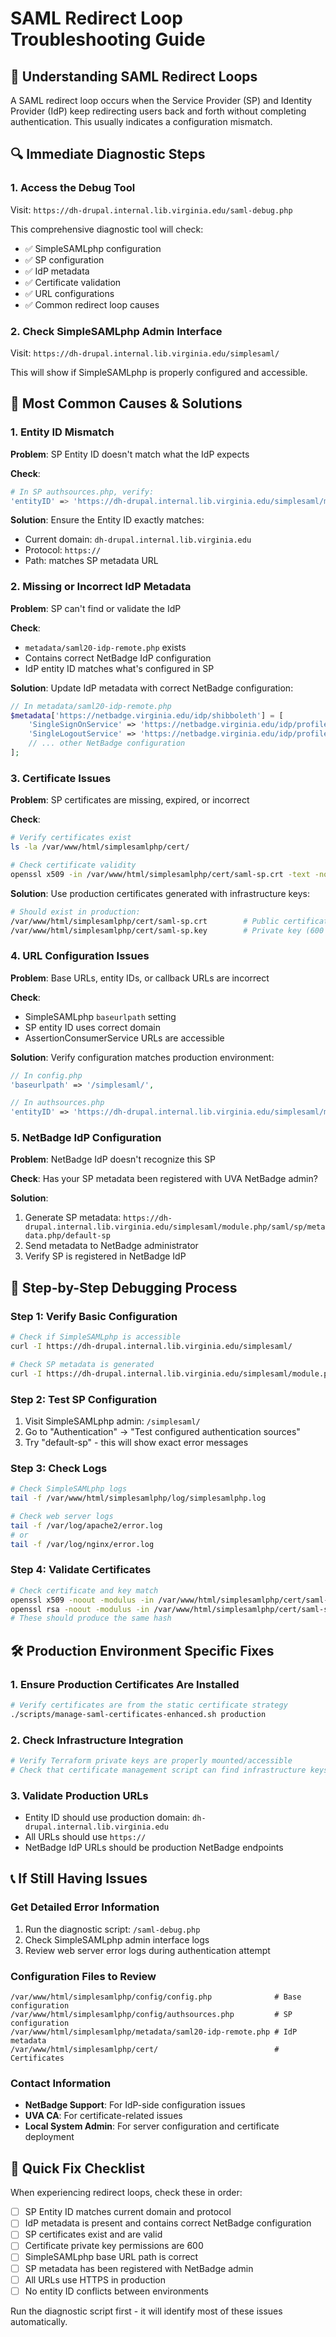 # SAML Redirect Loop Troubleshooting Guide

## 🔄 Understanding SAML Redirect Loops

A SAML redirect loop occurs when the Service Provider (SP) and Identity Provider (IdP) keep redirecting users back and forth without completing authentication. This usually indicates a configuration mismatch.

## 🔍 Immediate Diagnostic Steps

### 1. Access the Debug Tool
Visit: `https://dh-drupal.internal.lib.virginia.edu/saml-debug.php`

This comprehensive diagnostic tool will check:
- ✅ SimpleSAMLphp configuration
- ✅ SP configuration 
- ✅ IdP metadata
- ✅ Certificate validation
- ✅ URL configurations
- ✅ Common redirect loop causes

### 2. Check SimpleSAMLphp Admin Interface
Visit: `https://dh-drupal.internal.lib.virginia.edu/simplesaml/`

This will show if SimpleSAMLphp is properly configured and accessible.

## 🚨 Most Common Causes & Solutions

### 1. **Entity ID Mismatch**

**Problem**: SP Entity ID doesn't match what the IdP expects

**Check**: 
```bash
# In SP authsources.php, verify:
'entityID' => 'https://dh-drupal.internal.lib.virginia.edu/simplesaml/module.php/saml/sp/metadata.php/default-sp'
```

**Solution**: Ensure the Entity ID exactly matches:
- Current domain: `dh-drupal.internal.lib.virginia.edu`
- Protocol: `https://`
- Path: matches SP metadata URL

### 2. **Missing or Incorrect IdP Metadata**

**Problem**: SP can't find or validate the IdP

**Check**: 
- `metadata/saml20-idp-remote.php` exists
- Contains correct NetBadge IdP configuration
- IdP entity ID matches what's configured in SP

**Solution**: Update IdP metadata with correct NetBadge configuration:
```php
// In metadata/saml20-idp-remote.php
$metadata['https://netbadge.virginia.edu/idp/shibboleth'] = [
    'SingleSignOnService' => 'https://netbadge.virginia.edu/idp/profile/SAML2/Redirect/SSO',
    'SingleLogoutService' => 'https://netbadge.virginia.edu/idp/profile/SAML2/Redirect/SLO',
    // ... other NetBadge configuration
];
```

### 3. **Certificate Issues**

**Problem**: SP certificates are missing, expired, or incorrect

**Check**:
```bash
# Verify certificates exist
ls -la /var/www/html/simplesamlphp/cert/

# Check certificate validity
openssl x509 -in /var/www/html/simplesamlphp/cert/saml-sp.crt -text -noout
```

**Solution**: Use production certificates generated with infrastructure keys:
```bash
# Should exist in production:
/var/www/html/simplesamlphp/cert/saml-sp.crt        # Public certificate
/var/www/html/simplesamlphp/cert/saml-sp.key        # Private key (600 permissions)
```

### 4. **URL Configuration Issues**

**Problem**: Base URLs, entity IDs, or callback URLs are incorrect

**Check**:
- SimpleSAMLphp `baseurlpath` setting
- SP entity ID uses correct domain
- AssertionConsumerService URLs are accessible

**Solution**: Verify configuration matches production environment:
```php
// In config.php
'baseurlpath' => '/simplesaml/',

// In authsources.php
'entityID' => 'https://dh-drupal.internal.lib.virginia.edu/simplesaml/module.php/saml/sp/metadata.php/default-sp',
```

### 5. **NetBadge IdP Configuration**

**Problem**: NetBadge IdP doesn't recognize this SP

**Check**: Has your SP metadata been registered with UVA NetBadge admin?

**Solution**: 
1. Generate SP metadata: `https://dh-drupal.internal.lib.virginia.edu/simplesaml/module.php/saml/sp/metadata.php/default-sp`
2. Send metadata to NetBadge administrator
3. Verify SP is registered in NetBadge IdP

## 🔧 Step-by-Step Debugging Process

### Step 1: Verify Basic Configuration
```bash
# Check if SimpleSAMLphp is accessible
curl -I https://dh-drupal.internal.lib.virginia.edu/simplesaml/

# Check SP metadata is generated
curl -I https://dh-drupal.internal.lib.virginia.edu/simplesaml/module.php/saml/sp/metadata.php/default-sp
```

### Step 2: Test SP Configuration
1. Visit SimpleSAMLphp admin: `/simplesaml/`
2. Go to "Authentication" → "Test configured authentication sources"
3. Try "default-sp" - this will show exact error messages

### Step 3: Check Logs
```bash
# Check SimpleSAMLphp logs
tail -f /var/www/html/simplesamlphp/log/simplesamlphp.log

# Check web server logs
tail -f /var/log/apache2/error.log
# or
tail -f /var/log/nginx/error.log
```

### Step 4: Validate Certificates
```bash
# Check certificate and key match
openssl x509 -noout -modulus -in /var/www/html/simplesamlphp/cert/saml-sp.crt | openssl md5
openssl rsa -noout -modulus -in /var/www/html/simplesamlphp/cert/saml-sp.key | openssl md5
# These should produce the same hash
```

## 🛠️ Production Environment Specific Fixes

### 1. Ensure Production Certificates Are Installed
```bash
# Verify certificates are from the static certificate strategy
./scripts/manage-saml-certificates-enhanced.sh production
```

### 2. Check Infrastructure Integration
```bash
# Verify Terraform private keys are properly mounted/accessible
# Check that certificate management script can find infrastructure keys
```

### 3. Validate Production URLs
- Entity ID should use production domain: `dh-drupal.internal.lib.virginia.edu`
- All URLs should use `https://`
- NetBadge IdP URLs should be production NetBadge endpoints

## 📞 If Still Having Issues

### Get Detailed Error Information
1. Run the diagnostic script: `/saml-debug.php`
2. Check SimpleSAMLphp admin interface logs
3. Review web server error logs during authentication attempt

### Configuration Files to Review
```
/var/www/html/simplesamlphp/config/config.php              # Base configuration
/var/www/html/simplesamlphp/config/authsources.php         # SP configuration  
/var/www/html/simplesamlphp/metadata/saml20-idp-remote.php # IdP metadata
/var/www/html/simplesamlphp/cert/                          # Certificates
```

### Contact Information
- **NetBadge Support**: For IdP-side configuration issues
- **UVA CA**: For certificate-related issues
- **Local System Admin**: For server configuration and certificate deployment

## 🎯 Quick Fix Checklist

When experiencing redirect loops, check these in order:

- [ ] SP Entity ID matches current domain and protocol
- [ ] IdP metadata is present and contains correct NetBadge configuration
- [ ] SP certificates exist and are valid
- [ ] Certificate private key permissions are 600
- [ ] SimpleSAMLphp base URL path is correct
- [ ] SP metadata has been registered with NetBadge admin
- [ ] All URLs use HTTPS in production
- [ ] No entity ID conflicts between environments

Run the diagnostic script first - it will identify most of these issues automatically.
